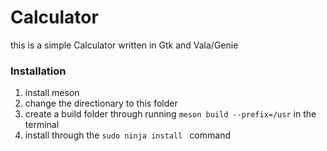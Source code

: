 # Calculator
this is a simple Calculator written in Gtk and Vala/Genie
### Installation
1. install meson
2. change the directionary to this folder
3. create a build folder through running ```meson build --prefix=/usr``` in the terminal
4. install through the ```sudo ninja install ``` command
